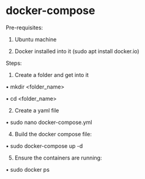 # docker-compose

Pre-requisites:

1.	Ubuntu machine

2.	Docker installed into it (sudo apt install docker.io)

Steps:

1.	Create a folder and get into it

 •	mkdir <folder_name>
 
 •	cd <folder_name>

2.	Create a yaml file

 •	sudo nano docker-compose.yml
 
4.	Build the docker compose file:

 •	sudo docker-compose up -d
 
5.	Ensure the containers are running:

 •	sudo docker ps

